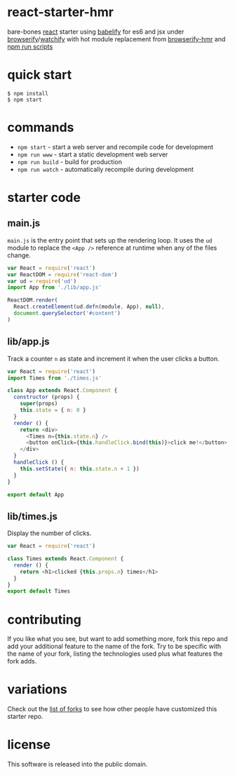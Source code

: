 # react-starter-hmr

bare-bones [react](https://facebook.github.io/react/) starter
using [babelify](https://npmjs.com/package/babelify) for es6 and jsx
under [browserify](http://browserify.org)/[watchify](https://npmjs.com/package/watchify)
with hot module replacement from [browserify-hmr](https://npmjs.com/package/browserify-hmr)
and [npm run scripts](http://substack.net/task_automation_with_npm_run)

# quick start

```
$ npm install
$ npm start
```

# commands

* `npm start` - start a web server and recompile code for development
* `npm run www` - start a static development web server
* `npm run build` - build for production
* `npm run watch` - automatically recompile during development

# starter code

## main.js

`main.js` is the entry point that sets up the rendering loop. It uses the `ud`
module to replace the `<App />` reference at runtime when any of the files
change.

``` js
var React = require('react')
var ReactDOM = require('react-dom')
var ud = require('ud')
import App from './lib/app.js'

ReactDOM.render(
  React.createElement(ud.defn(module, App), null),
  document.querySelector('#content')
)
```

## lib/app.js

Track a counter `n` as state and increment it when the user clicks a button.

``` js
var React = require('react')
import Times from './times.js'

class App extends React.Component {
  constructor (props) {
    super(props)
    this.state = { n: 0 }
  }
  render () {
    return <div>
      <Times n={this.state.n} />
      <button onClick={this.handleClick.bind(this)}>click me!</button>
    </div>
  }
  handleClick () {
    this.setState({ n: this.state.n + 1 })
  }
}

export default App
```

## lib/times.js

Display the number of clicks.

``` js
var React = require('react')

class Times extends React.Component {
  render () {
    return <h1>clicked {this.props.n} times</h1>
  }
}
export default Times
```

# contributing

If you like what you see, but want to add something more, fork this repo and add
your additional feature to the name of the fork. Try to be specific with the
name of your fork, listing the technologies used plus what features the fork
adds.

# variations

Check out the [list of forks](https://github.com/substack/react-starter-hmr/network/members)
to see how other people have customized this starter repo.

# license

This software is released into the public domain.
